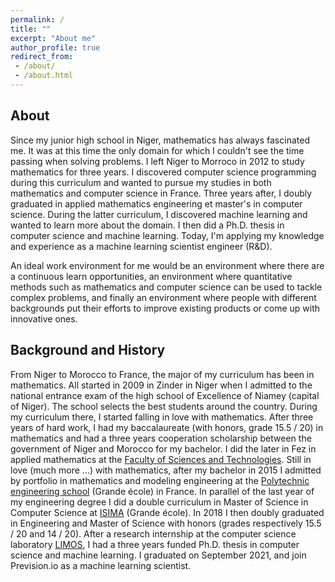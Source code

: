 ```yaml
---
permalink: /
title: ""
excerpt: "About me"
author_profile: true
redirect_from:
 - /about/
 - /about.html
---
```


About
------
Since my junior high school in Niger, mathematics has always fascinated me. It was at this time the only domain for which I couldn't see the time passing when solving problems. I left Niger to Morroco in 2012 to study mathematics for three years. I discovered computer science programming during this curriculum and wanted to pursue my studies in both mathematics and computer science in France. Three years after, I doubly graduated in applied mathematics engineering et master's in computer science. During the latter curriculum, I discovered machine learning and wanted to learn more about the domain. I then did a Ph.D. thesis in computer science and machine learning. Today, I'm applying my knowledge and experience as a machine learning scientist engineer (R&D).

An ideal work environment for me would be an environment where there are a continuous learn opportunities, an environment where quantitative methods such as mathematics and computer science can be used to tackle complex problems, and finally an environment where people with different backgrounds put their efforts to improve existing products or come up with innovative ones.

<!--After my Ph.D I would like to work as a Machine Learning [Research] Engineer to solve real world problems.

An ideal position for me will be where:

   - I can develop or improve products particularly AI’s one
   - I can do mathematics, statistics and computer science
   - I can continuously learn and share my knowledge
   - I can optionally do research
-->

Background and History
------
From Niger to Morocco to France, the major of my curriculum has been in mathematics.
All started in 2009 in Zinder in Niger when I admitted to the national entrance exam of the high school of Excellence of Niamey (capital of Niger). The school selects the best students around the country. During my curriculum there, I started falling in love with mathematics. After three years of hard work, I had my baccalaureate (with honors, grade 15.5 / 20) in mathematics and had a three years cooperation scholarship between the government of Niger and Morocco for my bachelor. I did the later in Fez in applied mathematics at the [Faculty of Sciences and Technologies](https://fst-usmba.ac.ma/). Still in love (much more ...) with mathematics, after my bachelor in 2015 I admitted by portfolio in mathematics and modeling engineering at the [Polytechnic engineering school](http://polytech.univ-bpclermont.fr/-Genie-mathematique-et-modelisation-110-.html) (Grande école) in France. In parallel of the last year of my engineering degree I did a double curriculum in Master of Science in Computer Science at [ISIMA](https://www.isima.fr/) (Grande école). In 2018 I then doubly graduated in Engineering and Master of Science with honors (grades respectively 15.5 / 20 and 14 / 20). After a research internship at the computer science laboratory [LIMOS](https://limos.fr/), I had a three years funded Ph.D. thesis in computer science and machine learning. I graduated on September 2021, and join Prevision.io as a machine learning scientist.
